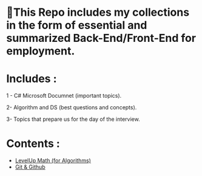 # :file_folder:This Repo includes my collections in the form of essential and summarized Back-End/Front-End for employment.
# Includes  : 

1 - C# Microsoft Documnet (important topics).

2- Algorithm and DS (best questions and concepts).

3- Topics that prepare us for the day of the interview.

# Contents : 

<ul>
<li><a href="https://github.com/yasaminashoori/My-Resources/blob/master/LevelUp-Math/Math.md">LevelUp Math (for Algorithms)</a></li>
<li><a href="">Git & Github</a></li>
</ul>
